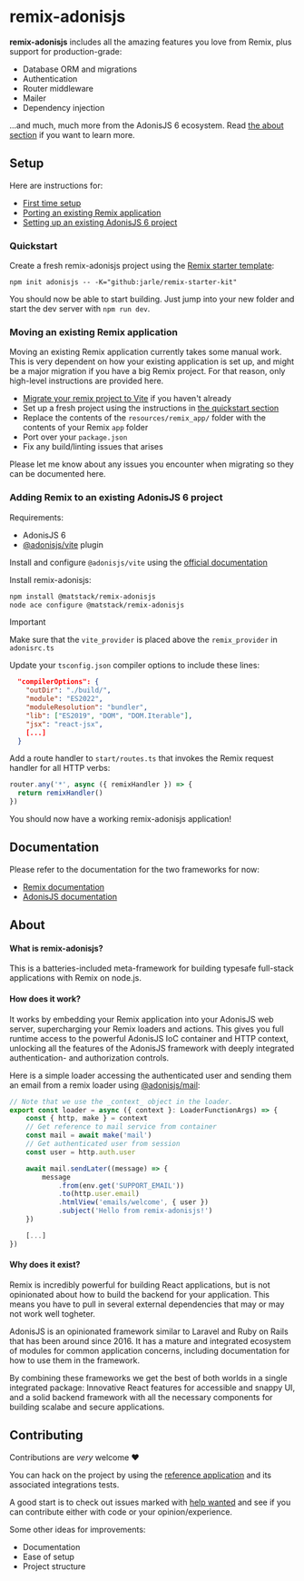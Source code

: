 # remix-adonisjs

**remix-adonisjs** includes all the amazing features you love from Remix, plus support for production-grade:
- Database ORM and migrations
- Authentication
- Router middleware
- Mailer
- Dependency injection

...and much, much more from the AdonisJS 6 ecosystem. Read [the about section](#about) if you want to learn more.

## Setup

Here are instructions for:
- [First time setup](#quickstart)
- [Porting an existing Remix application](#moving-an-existing-remix-application)
- [Setting up an existing AdonisJS 6 project](#adding-remix-to-an-existing-adonisjs-6-project)

### Quickstart

Create a fresh remix-adonisjs project using the [Remix starter template](https://github.com/jarle/remix-starter-kit):

```
npm init adonisjs -- -K="github:jarle/remix-starter-kit"
```

You should now be able to start building.
Just jump into your new folder and start the dev server with `npm run dev`.


### Moving an existing Remix application

Moving an existing Remix application currently takes some manual work.
This is very dependent on how your existing application is set up, and might be a major migration if you have a big Remix project.
For that reason, only high-level instructions are provided here.

- [Migrate your remix project to Vite](https://remix.run/docs/en/main/future/vite#migrating) if you haven't already
- Set up a fresh project using the instructions in [the quickstart section](#quickstart)
- Replace the contents of the `resources/remix_app/` folder with the contents of your Remix `app` folder
- Port over your `package.json`
- Fix any build/linting issues that arises

Please let me know about any issues you encounter when migrating so they can be documented here.

### Adding Remix to an existing AdonisJS 6 project

Requirements:
- AdonisJS 6
- [@adonisjs/vite](https://github.com/adonisjs/vite) plugin

Install and configure `@adonisjs/vite` using the [official documentation](https://docs.adonisjs.com/guides/experimental-vite#installation)

Install remix-adonisjs:
``` bash
npm install @matstack/remix-adonisjs
node ace configure @matstack/remix-adonisjs
```


> [!IMPORTANT]  
> Make sure that the `vite_provider` is placed above the `remix_provider` in `adonisrc.ts`


Update your `tsconfig.json` compiler options to include these lines:
``` json
  "compilerOptions": {
    "outDir": "./build/",
    "module": "ES2022",
    "moduleResolution": "bundler",
    "lib": ["ES2019", "DOM", "DOM.Iterable"],
    "jsx": "react-jsx",
    [...]
  }
```

Add a route handler to `start/routes.ts` that invokes the Remix request handler for all HTTP verbs:
``` typescript
router.any('*', async ({ remixHandler }) => {
  return remixHandler()
})

```

You should now have a working remix-adonisjs application!

## Documentation

Please refer to the documentation for the two frameworks for now:
- [Remix documentation](https://remix.run/docs/)
- [AdonisJS documentation](https://docs.adonisjs.com/)

## About

#### What is remix-adonisjs?

This is a batteries-included meta-framework for building typesafe full-stack applications with Remix on node.js.

#### How does it work?
It works by embedding your Remix application into your AdonisJS web server, supercharging your Remix loaders and actions.
This gives you full runtime access to the powerful AdonisJS IoC container and HTTP context, unlocking all the features of the AdonisJS framework with deeply integrated authentication- and authorization controls.

Here is a simple loader accessing the authenticated user and sending them an email from a remix loader using [@adonisjs/mail](https://github.com/adonisjs/mail/):
``` typescript
// Note that we use the _context_ object in the loader.
export const loader = async ({ context }: LoaderFunctionArgs) => {
    const { http, make } = context
    // Get reference to mail service from container
    const mail = await make('mail')
    // Get authenticated user from session
    const user = http.auth.user

    await mail.sendLater((message) => {
        message
            .from(env.get('SUPPORT_EMAIL'))
            .to(http.user.email)
            .htmlView('emails/welcome', { user })
            .subject('Hello from remix-adonisjs!')
    })

    [...]
})

```

#### Why does it exist?
Remix is incredibly powerful for building React applications, but is not opinionated about how to build the backend for your application.
This means you have to pull in several external dependencies that may or may not work well togheter. 

AdonisJS is an opinionated framework similar to Laravel and Ruby on Rails that has been around since 2016.
It has a mature and integrated ecosystem of modules for common application concerns, including documentation for how to use them in the framework.

By combining these frameworks we get the best of both worlds in a single integrated package: Innovative React features for accessible and snappy UI, and a solid backend framework with all the necessary components for building scalabe and secure applications.

## Contributing

Contributions are _very_ welcome ❤️

You can hack on the project by using the [reference application](./packages/reference-app/README.md) and its associated integrations tests.

A good start is to check out issues marked with [help wanted](https://github.com/jarle/remix-adonisjs/labels/help%20wanted) and see if you can contribute either with code or your opinion/experience.

Some other ideas for improvements:
- Documentation
- Ease of setup
- Project structure
